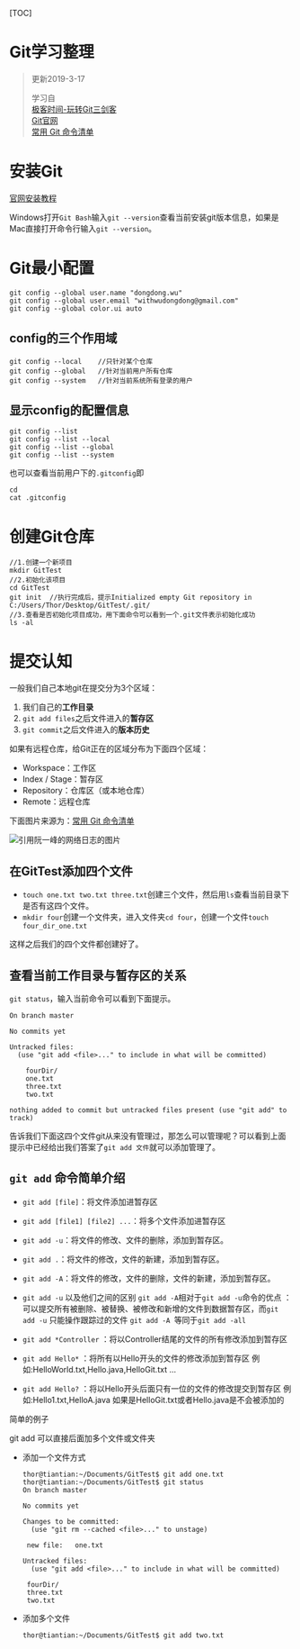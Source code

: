 [TOC]

# Git学习整理

> 更新2019-3-17
>
> 学习自  
> [极客时间-玩转Git三剑客](https://time.geekbang.org/course/intro/145)   
> [Git官网](https://git-scm.com/)  
> [常用 Git 命令清单](http://www.ruanyifeng.com/blog/2015/12/git-cheat-sheet.html)  

# 安装Git

[官网安装教程](https://git-scm.com/book/zh/v2/%E8%B5%B7%E6%AD%A5-%E5%AE%89%E8%A3%85-Git)

Windows打开`Git Bash`输入`git --version`查看当前安装git版本信息，如果是Mac直接打开命令行输入`git --version`。

# Git最小配置

```
git config --global user.name "dongdong.wu"
git config --global user.email "withwudongdong@gmail.com"
git config --global color.ui auto
```

## config的三个作用域

```
git config --local    //只针对某个仓库
git config --global	  //针对当前用户所有仓库
git config --system   //针对当前系统所有登录的用户
```

## 显示config的配置信息

```
git config --list
git config --list --local
git config --list --global
git config --list --system
```

也可以查看当前用户下的`.gitconfig`即

```
cd
cat .gitconfig
```

# 创建Git仓库

```
//1.创建一个新项目
mkdir GitTest
//2.初始化该项目
cd GitTest
git init  //执行完成后，提示Initialized empty Git repository in C:/Users/Thor/Desktop/GitTest/.git/
//3.查看是否初始化项目成功，用下面命令可以看到一个.git文件表示初始化成功
ls -al
```

# 提交认知

一般我们自己本地git在提交分为3个区域：

1. 我们自己的**工作目录**
2. `git add files`之后文件进入的**暂存区**
3. `git commit`之后文件进入的**版本历史**



如果有远程仓库，给Git正在的区域分布为下面四个区域：

- Workspace：工作区
- Index / Stage：暂存区
- Repository：仓库区（或本地仓库）
- Remote：远程仓库

下面图片来源为：[常用 Git 命令清单](http://www.ruanyifeng.com/blog/2015/12/git-cheat-sheet.html)

![引用阮一峰的网络日志的图片](http://www.ruanyifeng.com/blogimg/asset/2015/bg2015120901.png)

## 在GitTest添加四个文件

- `touch one.txt two.txt three.txt`创建三个文件，然后用`ls`查看当前目录下是否有这四个文件。
- `mkdir four`创建一个文件夹，进入文件夹`cd four`，创建一个文件`touch four_dir_one.txt`

这样之后我们的四个文件都创建好了。

##  查看当前工作目录与暂存区的关系

`git status`，输入当前命令可以看到下面提示。

```
On branch master

No commits yet

Untracked files:
  (use "git add <file>..." to include in what will be committed)

	fourDir/
	one.txt
	three.txt
	two.txt

nothing added to commit but untracked files present (use "git add" to track)
```

告诉我们下面这四个文件git从来没有管理过，那怎么可以管理呢？可以看到上面提示中已经给出我们答案了`git add 文件`就可以添加管理了。

## `git add` 命令简单介绍

- `git add [file]`：将文件添加进暂存区
- `git add [file1] [file2] ...`：将多个文件添加进暂存区
- `git add -u`：将文件的修改、文件的删除，添加到暂存区。
- `git add .`：将文件的修改，文件的新建，添加到暂存区。
- `git add -A`：将文件的修改，文件的删除，文件的新建，添加到暂存区。
- `git add -u` 以及他们之间的区别
  `git add -A`相对于`git add -u`命令的优点 ： 可以提交所有被删除、被替换、被修改和新增的文件到数据暂存区，而`git add -u` 只能操作跟踪过的文件
  `git add -A `等同于`git add -all`

- `git add *Controller` ：将以Controller结尾的文件的所有修改添加到暂存区

- `git add Hello*` ：将所有以Hello开头的文件的修改添加到暂存区 例如:HelloWorld.txt,Hello.java,HelloGit.txt ...

- `git add Hello?` ：将以Hello开头后面只有一位的文件的修改提交到暂存区 例如:Hello1.txt,HelloA.java 如果是HelloGit.txt或者Hello.java是不会被添加的

简单的例子 

git add 可以直接后面加多个文件或文件夹

- 添加一个文件方式

    ```
    thor@tiantian:~/Documents/GitTest$ git add one.txt 
    thor@tiantian:~/Documents/GitTest$ git status
    On branch master
    
    No commits yet
    
    Changes to be committed:
      (use "git rm --cached <file>..." to unstage)
    
     new file:   one.txt
    
    Untracked files:
      (use "git add <file>..." to include in what will be committed)
    
     fourDir/
     three.txt
     two.txt
    
    ```

- 添加多个文件

    ```
    thor@tiantian:~/Documents/GitTest$ git add two.txt 
